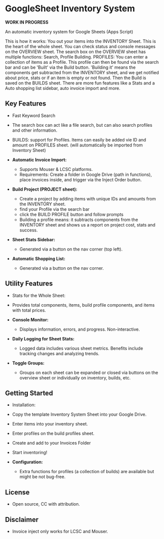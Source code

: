 # GoogleSheet Inventory System

**WORK IN PROGRESS**

An automatic inventory system for Google Sheets (Apps Script)

This is how it works: You out your items into the INVENTORY Sheet. 
This is the heart of the whole sheet. You can check status and console messages on the OVERVIEW sheet.
The search box on the OVERVIEW sheet has multiple functions: Search, Profile Building.
PROFILES: You can enter a collection of items as a Profile. This profile can then be found
via the search bar and can be 'Built' via the Build button. 'Building it' means the components
get subtracted from the INVENTORY sheet, and we get notified about price, stats or if an item is empty or not found.
Then the Build is saved on the BUILDS sheet.
There are more fun features like a Stats and a Auto shopping list sidebar, auto invoice import and more.


## Key Features
  - Fast Keyword Search
  - The search box can act like a file search, but can also search profiles and other information.
  - BUILDS: support for Profiles. Items can easily be added vie ID and amount on PROFILES sheet. (will automatically be imported from Inventory Sheet)

- **Automatic Invoice Import:**
  - Supports Mouser & LCSC platforms.
  - Requirements: Create a folder in Google Drive (path in functions), place invoices inside, and trigger via the Inject Order button.

- **Build Project (PROJECT sheet):**
  - Create a project by adding items with unique IDs and amounts from the INVENTORY sheet.
  - find your Profile via the search bar
  - click the BUILD PROFILE button and follow prompts
  - Building a profile means: it subtracts components from the INVENTORY sheet and shows us a report on project cost, stats and success.

- **Sheet Stats Sidebar:**
  - Generated via a button on the nav corner (top left).

- **Automatic Shopping List:**
  - Generated via a button on the nav corner.

## Utility Features
  - Stats for the Whole Sheet:
  - Provides total components, items, build profile components, and items with total prices.

- **Console Monitor:**
  - Displays information, errors, and progress. Non-interactive.

- **Daily Logging for Sheet Stats:**
  - Logged data includes various sheet metrics. Benefits include tracking changes and analyzing trends.

- **Toggle Groups:**
  - Groups on each sheet can be expanded or closed via buttons on the overview sheet or individually on inventory, builds, etc.

## Getting Started
  - Installation:
  - Copy the template Inventory System Sheet into your Google Drive.
  - Enter items into your inventory sheet.
  - Enter profiles on the build profiles sheet.
  - Create and add to your Invoices Folder

  - Start inventoring!


- **Configuration:**
  - Extra functions for profiles (a collection of builds) are available but might be not bug-free.

## License
- Open source, CC with attribution.

## Disclaimer
- Invoice inject only works for LCSC and Mouser.
